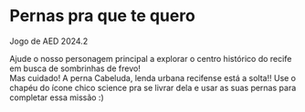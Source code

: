 # Pernas pra que te quero
Jogo de AED 2024.2

Ajude o nosso personagem principal a explorar o centro histórico do recife em busca de sombrinhas de frevo! <br>
Mas cuidado! A perna Cabeluda, lenda urbana recifense está a solta!! Use o chapéu do ícone chico science pra se livrar dela e usar as suas pernas para completar essa missão :)
